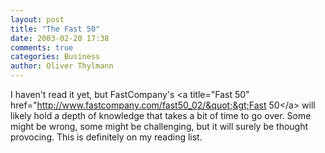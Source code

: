 ```yaml
---
layout: post
title: "The Fast 50"
date: 2003-02-20 17:38
comments: true
categories: Business
author: Oliver Thylmann
---
```



I haven't read it yet, but FastCompany's &lt;a title=&quot;Fast 50&quot; href=&quot;http://www.fastcompany.com/fast50_02/&quot;&gt;Fast 50&lt;/a&gt; will likely hold a depth of knowledge that takes a bit of time to go over. Some might be wrong, some might be challenging, but it will surely be thought provocing. This is definitely on my reading list.


